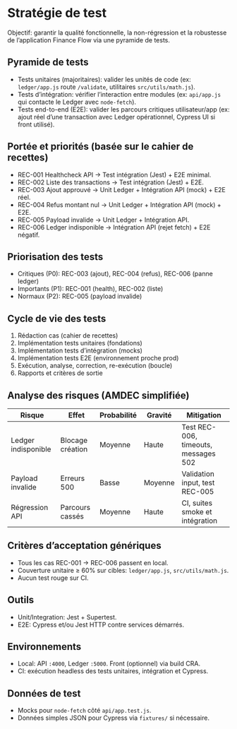 # Stratégie de test

Objectif: garantir la qualité fonctionnelle, la non-régression et la robustesse de l’application Finance Flow via une pyramide de tests.

## Pyramide de tests
- Tests unitaires (majoritaires): valider les unités de code (ex: `ledger/app.js` route `/validate`, utilitaires `src/utils/math.js`).
- Tests d’intégration: vérifier l’interaction entre modules (ex: `api/app.js` qui contacte le Ledger avec `node-fetch`).
- Tests end-to-end (E2E): valider les parcours critiques utilisateur/app (ex: ajout réel d’une transaction avec Ledger opérationnel, Cypress UI si front utilisé).

## Portée et priorités (basée sur le cahier de recettes)
- REC-001 Healthcheck API → Test intégration (Jest) + E2E minimal.
- REC-002 Liste des transactions → Test intégration (Jest) + E2E.
- REC-003 Ajout approuvé → Unit Ledger + Intégration API (mock) + E2E réel.
- REC-004 Refus montant nul → Unit Ledger + Intégration API (mock) + E2E.
- REC-005 Payload invalide → Unit Ledger + Intégration API.
- REC-006 Ledger indisponible → Intégration API (rejet fetch) + E2E négatif.

## Priorisation des tests
- Critiques (P0): REC-003 (ajout), REC-004 (refus), REC-006 (panne ledger)
- Importants (P1): REC-001 (health), REC-002 (liste)
- Normaux (P2): REC-005 (payload invalide)

## Cycle de vie des tests
1. Rédaction cas (cahier de recettes)
2. Implémentation tests unitaires (fondations)
3. Implémentation tests d’intégration (mocks)
4. Implémentation tests E2E (environnement proche prod)
5. Exécution, analyse, correction, re-exécution (boucle)
6. Rapports et critères de sortie

## Analyse des risques (AMDEC simplifiée)
| Risque | Effet | Probabilité | Gravité | Mitigation |
|---|---|---|---|---|
| Ledger indisponible | Blocage création | Moyenne | Haute | Test REC-006, timeouts, messages 502 |
| Payload invalide | Erreurs 500 | Basse | Moyenne | Validation input, test REC-005 |
| Régression API | Parcours cassés | Moyenne | Haute | CI, suites smoke et intégration |

## Critères d’acceptation génériques
- Tous les cas REC-001 → REC-006 passent en local.
- Couverture unitaire ≥ 60% sur cibles: `ledger/app.js`, `src/utils/math.js`.
- Aucun test rouge sur CI.

## Outils
- Unit/Integration: Jest + Supertest.
- E2E: Cypress et/ou Jest HTTP contre services démarrés.

## Environnements
- Local: API `:4000`, Ledger `:5000`. Front (optionnel) via build CRA.
- CI: exécution headless des tests unitaires, intégration et Cypress.

## Données de test
- Mocks pour `node-fetch` côté `api/app.test.js`.
- Données simples JSON pour Cypress via `fixtures/` si nécessaire.


